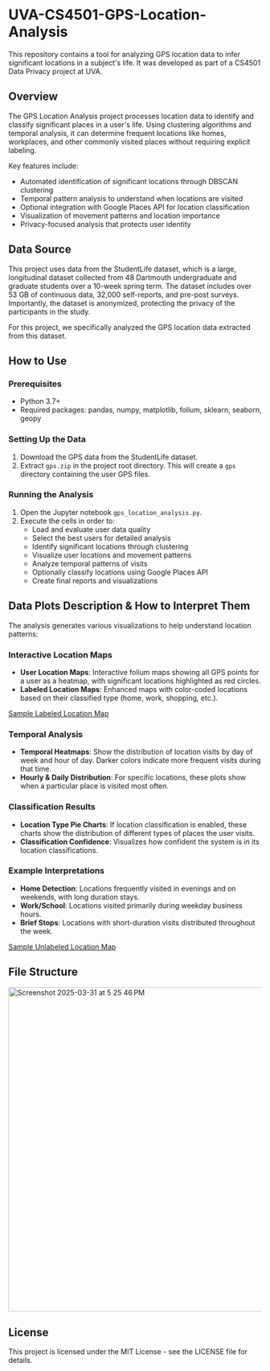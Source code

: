# UVA-CS4501-GPS-Location-Analysis

This repository contains a tool for analyzing GPS location data to infer significant locations in a subject's life. It was developed as part of a CS4501 Data Privacy project at UVA.

## Overview

The GPS Location Analysis project processes location data to identify and classify significant places in a user's life. Using clustering algorithms and temporal analysis, it can determine frequent locations like homes, workplaces, and other commonly visited places without requiring explicit labeling.

Key features include:
- Automated identification of significant locations through DBSCAN clustering
- Temporal pattern analysis to understand when locations are visited
- Optional integration with Google Places API for location classification
- Visualization of movement patterns and location importance
- Privacy-focused analysis that protects user identity

## Data Source

This project uses data from the StudentLife dataset, which is a large, longitudinal dataset collected from 48 Dartmouth undergraduate and graduate students over a 10-week spring term. The dataset includes over 53 GB of continuous data, 32,000 self-reports, and pre-post surveys. Importantly, the dataset is anonymized, protecting the privacy of the participants in the study.

For this project, we specifically analyzed the GPS location data extracted from this dataset.

## How to Use

### Prerequisites

- Python 3.7+
- Required packages: pandas, numpy, matplotlib, folium, sklearn, seaborn, geopy

### Setting Up the Data

1. Download the GPS data from the StudentLife dataset.
2. Extract `gps.zip` in the project root directory. This will create a `gps` directory containing the user GPS files.

### Running the Analysis

1. Open the Jupyter notebook `gps_location_analysis.py`.
2. Execute the cells in order to:
   - Load and evaluate user data quality
   - Select the best users for detailed analysis
   - Identify significant locations through clustering
   - Visualize user locations and movement patterns
   - Analyze temporal patterns of visits
   - Optionally classify locations using Google Places API
   - Create final reports and visualizations

## Data Plots Description & How to Interpret Them

The analysis generates various visualizations to help understand location patterns:

### Interactive Location Maps

- **User Location Maps**: Interactive folium maps showing all GPS points for a user as a heatmap, with significant locations highlighted as red circles.
- **Labeled Location Maps**: Enhanced maps with color-coded locations based on their classified type (home, work, shopping, etc.).

[Sample Labeled Location Map](graphs/static_maps/user_12_labeled_locations_s.png)

### Temporal Analysis

- **Temporal Heatmaps**: Show the distribution of location visits by day of week and hour of day. Darker colors indicate more frequent visits during that time.
- **Hourly & Daily Distribution**: For specific locations, these plots show when a particular place is visited most often.

### Classification Results

- **Location Type Pie Charts**: If location classification is enabled, these charts show the distribution of different types of places the user visits.
- **Classification Confidence**: Visualizes how confident the system is in its location classifications.

### Example Interpretations

- **Home Detection**: Locations frequently visited in evenings and on weekends, with long duration stays.
- **Work/School**: Locations visited primarily during weekday business hours.
- **Brief Stops**: Locations with short-duration visits distributed throughout the week.

[Sample Unlabeled Location Map](graphs/static_maps/user_59_locations_s.png)

## File Structure

<img width="645" alt="Screenshot 2025-03-31 at 5 25 46 PM" src="https://github.com/user-attachments/assets/bfb6c18c-83ae-4c27-a961-5146d875fea8" />

## License

This project is licensed under the MIT License - see the LICENSE file for details.
